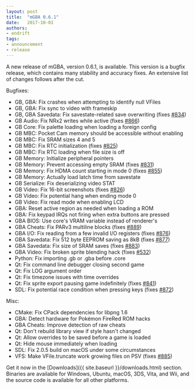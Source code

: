 ```yaml
---
layout: post
title:  "mGBA 0.6.1"
date:   2017-10-01
authors:
- endrift
tags:
- announcement
- release
---
```

A new release of mGBA, version 0.6.1, is available. This version is a bugfix release, which contains many stability and accuracy fixes. An extensive list of changes follows after the cut.<!--more-->

Bugfixes:

 - GB, GBA: Fix crashes when attempting to identify null VFiles
 - GB, GBA: Fix sync to video with frameskip
 - GB, GBA Savedata: Fix savestate-related save overwriting (fixes [#834](mgba.io/i/834))
 - GB Audio: Fix NRx2 writes while active (fixes [#866](mgba.io/i/866))
 - GB Core: Fix palette loading when loading a foreign config
 - GB MBC: Pocket Cam memory should be accessible without enabling
 - GB MBC: Fix SRAM sizes 4 and 5
 - GB MBC: Fix RTC initialization (fixes [#825](mgba.io/i/825))
 - GB MBC: Fix RTC loading when file size is off
 - GB Memory: Initialize peripheral pointers
 - GB Memory: Prevent accessing empty SRAM (fixes [#831](mgba.io/i/831))
 - GB Memory: Fix HDMA count starting in mode 0 (fixes [#855](mgba.io/i/855))
 - GB Memory: Actually load latch time from savestate
 - GB Serialize: Fix deserializing video STAT
 - GB Video: Fix 16-bit screenshots (fixes [#826](mgba.io/i/826))
 - GB Video: Fix potential hang when ending mode 0
 - GB Video: Fix read mode when enabling LCD
 - GBA: Reset active region as needed when loading a ROM
 - GBA: Fix keypad IRQs not firing when extra buttons are pressed
 - GBA BIOS: Use core's VRAM variable instead of renderer's
 - GBA Cheats: Fix PARv3 multiline blocks (fixes [#889](mgba.io/i/889))
 - GBA I/O: Fix reading from a few invalid I/O registers (fixes [#876](mgba.io/i/876))
 - GBA Savedata: Fix 512 byte EEPROM saving as 8kB (fixes [#877](mgba.io/i/877))
 - GBA Savedata: Fix size of SRAM saves (fixes [#883](mgba.io/i/883))
 - GBA Video: Fix broken sprite blending hack (fixes [#532](mgba.io/i/532))
 - Python: Fix importing .gb or .gba before .core
 - Qt: Fix command line debugger closing second game
 - Qt: Fix LOG argument order
 - Qt: Fix timezone issues with time overrides
 - Qt: Fix sprite export pausing game indefinitely (fixes [#841](mgba.io/i/841))
 - SDL: Fix potential race condition when pressing keys (fixes [#872](mgba.io/i/872))

Misc:

 - CMake: Fix CPack dependencies for libpng 1.6
 - GBA: Detect hardware for Pokémon FireRed ROM hacks
 - GBA Cheats: Improve detection of raw cheats
 - Qt: Don't rebuild library view if style hasn't changed
 - Qt: Allow overrides to be saved before a game is loaded
 - Qt: Hide mouse immediately when loading
 - SDL: Fix 2.0.5 build on macOS under some circumstances
 - VFS: Make VFile.truncate work growing files on PSV (fixes [#885](mgba.io/i/885))


Get it now in the [Downloads]({{ site.baseurl }}/downloads.html) section. Binaries are available for Windows, Ubuntu, macOS, 3DS, Vita, and Wii, and the source code is available for all other platforms.

